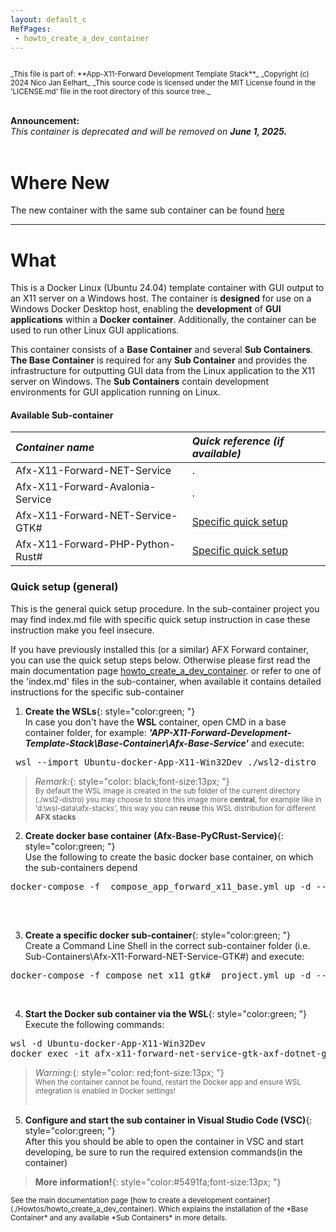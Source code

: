 ```yaml
---
layout: default_c
RefPages:
 - howto_create_a_dev_container
--- 
```


<small>
<br>
_This file is part of: **App-X11-Forward Development Template Stack**_
_Copyright (c) 2024 Nico Jan Eelhart_
_This source code is licensed under the MIT License found in the  'LICENSE.md' file in the root directory of this source tree._
</small>
<br><br>

**Announcement:** <br>
*This container is deprecated and will be removed on **June 1, 2025.***   <br><br>

# Where New
The new container with the same sub container can be found [here](https://nicojane.github.io/X11-GUI-Dev-Template-Stack/)

<hr>


# What
This is a Docker Linux (Ubuntu 24.04) template container with GUI output to an X11 server on a Windows host. The container is **designed** for use on a Windows Docker Desktop host, enabling the **development** of **GUI applications** within a **Docker container**. Additionally, the container can be used to run other Linux GUI applications.

This container consists of a **Base Container** and several **Sub Containers**. **The Base Container** is required for any **Sub Container** and provides the infrastructure for outputting GUI data from the Linux application to the X11 server on Windows. The **Sub Containers** contain development environments for GUI application running on Linux. 

#### Available Sub-container

| ***Container name***                | ***Quick reference (if available)*** |
|:-----------------                   |:----------------|
| Afx-X11-Forward-NET-Service         | . |
| Afx-X11-Forward-Avalonia-Service    | . |
| Afx-X11-Forward-NET-Service-GTK#    | [Specific quick setup](https://nicojane.github.io/APP-X11-Forward-Development-Template-Stack/Sub-Containers/Afx-X11-Forward-NET-Service-GTK%23/index.html)  |
| Afx-X11-Forward-PHP-Python-Rust#    | [Specific quick setup](https://nicojane.github.io/APP-X11-Forward-Development-Template-Stack/Sub-Containers/Afx-X11-PyPHP-Service/quick-setup)  |



### Quick setup (general)
This is the general quick setup procedure. In the sub-container project you may find index.md file with specific quick setup instruction in case these instruction make you feel insecure.

If you have previously installed this (or a similar) AFX Forward container, you can use the quick setup steps below. Otherwise please first read the main documentation page [howto_create_a_dev_container](Howtos/howto_create_a_dev_container.md). or refer to one of the 'index.md' files in the sub-container, when available it contains detailed instructions for the specific sub-container  


1) **Create the WSLs**{: style="color:green; "} <br>
In case you don't have the **WSL** container, open CMD in a base container folder, for example: ***'APP-X11-Forward-Development-Template-Stack\Base-Container\Afx-Base-Service\'*** and execute:
<pre class="nje-cmd-one-line"> wsl --import Ubuntu-docker-App-X11-Win32Dev ./wsl2-distro  "install.tar.gz"  </pre>

> *Remark:*{: style="color: black;font-size:13px; "} <br>
> <small>By default the WSL image is created in the sub folder of the current directory (./wsl2-distro) you may choose to store this image more **central**, for example like in 'd:\wsl-data\afx-stacks', this way you can **reuse** this WSL distribution for different **AFX stacks**  <br>
</small>

2) **Create docker base container (Afx-Base-PyCRust-Service)**{: style="color:green; "} <br>
Use the following to create the basic docker base container, on which the sub-containers depend
 <pre class="nje-cmd-one-line">docker-compose -f  compose_app_forward_x11_base.yml up -d --build --force-recreate  --remove-orphans 
 </pre><br>
3) **Create a specific  docker sub-container**{: style="color:green; "} <br>
 Create a Command Line Shell in the correct sub-container folder (i.e. Sub-Containers\Afx-X11-Forward-NET-Service-GTK#) and execute:
<pre class="nje-cmd-one-line">docker-compose -f compose_net_x11_gtk#__project.yml up -d --build --force-recreate --remove-orphans  
</pre> <br>

4) **Start the Docker sub container via the WSL**{: style="color:green; "} <br>
Execute the following commands: 
<pre class="nje-cmd-multi-line">wsl -d Ubuntu-docker-App-X11-Win32Dev 
docker exec -it afx-x11-forward-net-service-gtk-axf-dotnet-gtksharp-container-1 /bin/bash   # i.e for NET GTK#
</pre>
> *Warning:*{: style="color: red;font-size:13px; "} <br>
> <small>When  the container cannot be found, restart the Docker app and ensure WSL integration is enabled in Docker settings! <br></small> <br>

5) **Configure and start the sub container in  Visual Studio Code (VSC)**{: style="color:green; "}<br>
After this you should be able to open the container in VSC and start developing, be sure to run the required extension commands(in the container)  

> **More information!**{: style="color:#5491fa;font-size:13px; "} <br>
<small>
See the main documentation page [how to create a development container](./Howtos/howto_create_a_dev_container). Which explains the installation of the *Base Container* and any available *Sub Containers* in more details.
</small>

